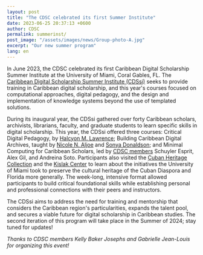 ```yaml
---
layout: post
title: "The CDSC celebrated its first Summer Institute"
date: 2023-06-25 20:37:13 +0600
author: CDSC
permalink: summerinst/
post_image: "/assets/images/news/Group-photo-A.jpg"
excerpt: "Our new summer program"
lang: en
---
```

<p>In June 2023, the CDSC celebrated its first Caribbean Digital Scholarship Summer Institute at the University of Miami, Coral Gables, FL. The <a href= "https://cdscollective.org/summer-school/" target= "_blank">Caribbean Digital Scholarship Summer Institute (CDSsi)</a> seeks to provide training in Caribbean digital scholarship, and this year's courses focused on computational approaches, digital pedagogy, and the design and implementation of knowledge systems beyond the use of templated solutions.</p>

<p>During its inaugural year, the CDSsi gathered over forty Caribbean scholars, archivists, librarians, faculty, and graduate students to learn specific skills in digital scholarship. This year, the CDSsi offered three courses: Critical Digital Pedagogy, by  <a href= "https://cdscollective.org/summer-school/" target= "_blank">Halcyon M. Lawrence</a>; Building Caribbean Digital Archives, taught by <a href= "https://cssh.northeastern.edu/faculty/nicole-aljoe/" target= "_blank">Nicole N. Aljoe</a> and <a href= "https://www.colby.edu/people/people-directory/sonya-donaldson/" target= "_blank">Sonya Donaldson</a>; and Minimal Computing for Caribbean Scholars, led by  <a href= "https://cdscollective.org/about/" target= "_blank">CDSC members</a> Schuyler Esprit, Alex Gil, and Andreina Soto. Participants also visited the <a href= "https://www.library.miami.edu/chc/" target= "_blank">Cuban Heritage Collection</a> and the  <a href= "https://www.library.miami.edu/kislak-center/plan-research.html" target= "_blank">Kislak Center</a> to learn about the initiatives the University of Miami took to preserve the cultural heritage of the Cuban Diaspora and Florida more generally. The week-long, intensive format allowed participants to build critical foundational skills while establishing personal and professional connections with their peers and instructors.</p>

<p>The CDSsi aims to address the need for training and mentorship that considers the Caribbean region's particularities, expands the talent pool, and secures a viable future for digital scholarship in Caribbean studies. The second iteration of this program will take place in the Summer of 2024; stay tuned for updates!</p>  

<p><i>Thanks to CDSC members Kelly Baker Josephs and Gabrielle Jean-Louis for organizing this event!</i></p>
